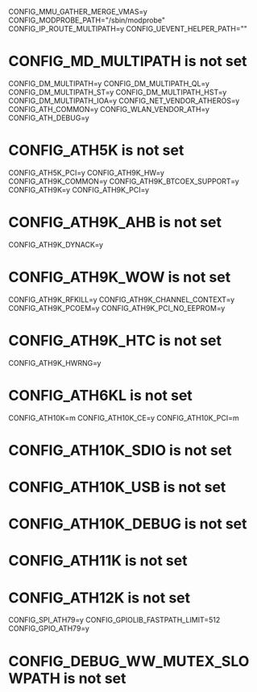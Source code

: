 CONFIG_MMU_GATHER_MERGE_VMAS=y
CONFIG_MODPROBE_PATH="/sbin/modprobe"
CONFIG_IP_ROUTE_MULTIPATH=y
CONFIG_UEVENT_HELPER_PATH=""
# CONFIG_MD_MULTIPATH is not set
CONFIG_DM_MULTIPATH=y
CONFIG_DM_MULTIPATH_QL=y
CONFIG_DM_MULTIPATH_ST=y
CONFIG_DM_MULTIPATH_HST=y
CONFIG_DM_MULTIPATH_IOA=y
CONFIG_NET_VENDOR_ATHEROS=y
CONFIG_ATH_COMMON=y
CONFIG_WLAN_VENDOR_ATH=y
CONFIG_ATH_DEBUG=y
# CONFIG_ATH5K is not set
CONFIG_ATH5K_PCI=y
CONFIG_ATH9K_HW=y
CONFIG_ATH9K_COMMON=y
CONFIG_ATH9K_BTCOEX_SUPPORT=y
CONFIG_ATH9K=y
CONFIG_ATH9K_PCI=y
# CONFIG_ATH9K_AHB is not set
CONFIG_ATH9K_DYNACK=y
# CONFIG_ATH9K_WOW is not set
CONFIG_ATH9K_RFKILL=y
CONFIG_ATH9K_CHANNEL_CONTEXT=y
CONFIG_ATH9K_PCOEM=y
CONFIG_ATH9K_PCI_NO_EEPROM=y
# CONFIG_ATH9K_HTC is not set
CONFIG_ATH9K_HWRNG=y
# CONFIG_ATH6KL is not set
CONFIG_ATH10K=m
CONFIG_ATH10K_CE=y
CONFIG_ATH10K_PCI=m
# CONFIG_ATH10K_SDIO is not set
# CONFIG_ATH10K_USB is not set
# CONFIG_ATH10K_DEBUG is not set
# CONFIG_ATH11K is not set
# CONFIG_ATH12K is not set
CONFIG_SPI_ATH79=y
CONFIG_GPIOLIB_FASTPATH_LIMIT=512
CONFIG_GPIO_ATH79=y
# CONFIG_DEBUG_WW_MUTEX_SLOWPATH is not set

